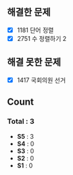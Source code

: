## 해결한 문제 
- [x] 1181 단어 정렬
- [x] 2751 수 정렬하기 2

## 해결 못한 문제
- [x] 1417 국회의원 선거


## Count
### Total : 3
- **S5** : 3
- **S4** : 0
- **S3** : 0
- **S2** : 0
- **S1** : 0